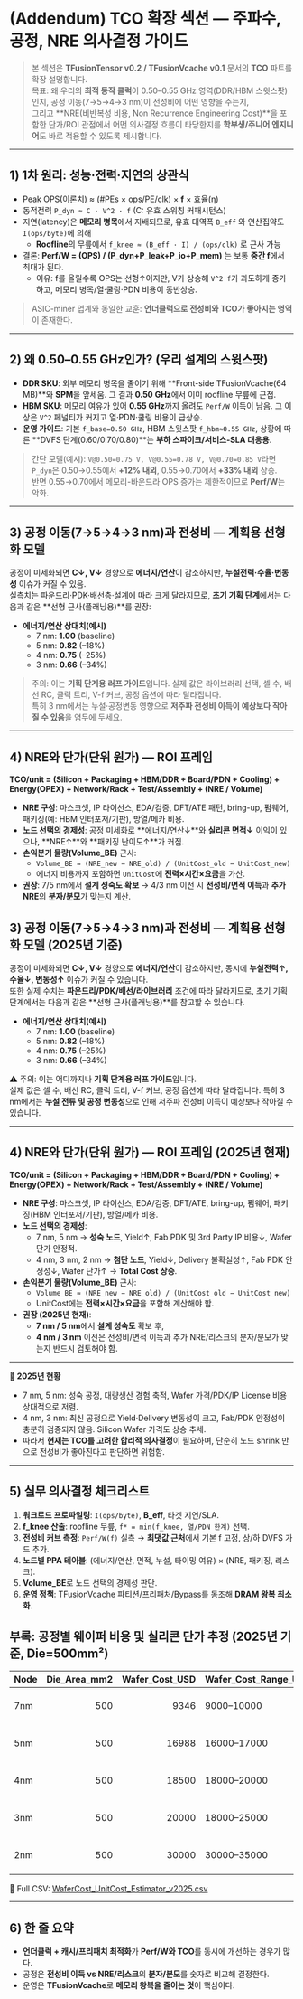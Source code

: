 # (Addendum) TCO 확장 섹션 — 주파수, 공정, NRE 의사결정 가이드

> 본 섹션은 **TFusionTensor v0.2 / TFusionVcache v0.1** 문서의 **TCO** 파트를 확장 설명합니다.  
> 목표: 왜 우리의 **최적 동작 클럭**이 0.50–0.55 GHz 영역(DDR/HBM 스윗스팟)인지, 공정 이동(7→5→4→3 nm)이 전성비에 어떤 영향을 주는지,  
> 그리고 **NRE(비반복성 비용, Non Recurrence Engineering Cost)**을 포함한 단가/ROI 관점에서 어떤 의사결정 흐름이 타당한지를 **학부생/주니어 엔지니어**도 바로 적용할 수 있도록 제시합니다.

---

## 1) 1차 원리: 성능·전력·지연의 상관식

- Peak OPS(이론치) ≈ (#PEs × ops/PE/clk) × **f** × 효율(η)  
- 동적전력 `P_dyn ≈ C · V^2 · f` (C: 유효 스위칭 커패시턴스)  
- 지연(latency)은 **메모리 병목**에서 지배되므로, 유효 대역폭 `B_eff` 와 연산집약도 `I(ops/byte)`에 의해
  - **Roofline**의 무릎에서 `f_knee ≈ (B_eff · I) / (ops/clk)` 로 근사 가능  
- 결론: **Perf/W = (OPS) / (P_dyn+P_leak+P_io+P_mem)** 는 보통 **중간 f**에서 최대가 된다.  
  - 이유: f를 올릴수록 OPS는 선형↑이지만, V가 상승해 `V^2 f`가 과도하게 증가하고, 메모리 병목/열·쿨링·PDN 비용이 동반상승.

> ASIC-miner 업계와 동일한 교훈: **언더클럭으로 전성비와 TCO가 좋아지는 영역**이 존재한다.

---

## 2) 왜 0.50–0.55 GHz인가? (우리 설계의 스윗스팟)

- **DDR SKU**: 외부 메모리 병목을 줄이기 위해 **Front-side TFusionVcache(64 MB)**와 **SPM**을 앞세움. 그 결과 **0.50 GHz**에서 이미 roofline 무릎에 근접.  
- **HBM SKU**: 메모리 여유가 있어 **0.55 GHz**까지 올려도 `Perf/W` 이득이 남음. 그 이상은 `V^2` 페널티가 커지고 열·PDN·쿨링 비용이 급상승.  
- **운영 가이드**: 기본 `f_base=0.50 GHz`, HBM 스윗스팟 `f_hbm≈0.55 GHz`, 상황에 따른 **DVFS 단계(0.60/0.70/0.80)**는 **부하 스파이크/서비스-SLA 대응용**.

> 간단 모델(예시): `V@0.50=0.75 V, V@0.55=0.78 V, V@0.70=0.85 V`라면 `P_dyn`은 0.50→0.55에서 **+12% 내외**, 0.55→0.70에서 **+33% 내외** 상승.  
> 반면 0.55→0.70에서 메모리-바운드라 OPS 증가는 제한적이므로 **Perf/W**는 악화.

---

## 3) 공정 이동(7→5→4→3 nm)과 전성비 — 계획용 선형화 모델

공정이 미세화되면 **C↓, V↓** 경향으로 **에너지/연산**이 감소하지만, **누설전력·수율·변동성** 이슈가 커질 수 있음.  
실측치는 파운드리·PDK·배선층·설계에 따라 크게 달라지므로, **초기 기획 단계**에서는 다음과 같은 **선형 근사(플래닝용)**를 권장:

- **에너지/연산 상대치(예시)**  
  - 7 nm: **1.00** (baseline)  
  - 5 nm: **0.82** (–18%)  
  - 4 nm: **0.75** (–25%)  
  - 3 nm: **0.66** (–34%)  

> 주의: 이는 **기획 단계용 러프 가이드**입니다. 실제 값은 라이브러리 선택, 셀 수, 배선 RC, 클럭 트리, V-f 커브, 공정 옵션에 따라 달라집니다.  
> 특히 3 nm에서는 누설·공정변동 영향으로 **저주파 전성비 이득이 예상보다 작아질 수 있음**을 염두에 두세요.

---

## 4) NRE와 단가(단위 원가) — ROI 프레임

**TCO/unit = (Silicon + Packaging + HBM/DDR + Board/PDN + Cooling) + Energy(OPEX) + Network/Rack + Test/Assembly + (NRE / Volume)**

- **NRE 구성**: 마스크셋, IP 라이선스, EDA/검증, DFT/ATE 패턴, bring-up, 펌웨어, 패키징(예: HBM 인터포저/기판), 방열/메카 비용.  
- **노드 선택의 경제성**: 공정 미세화로 **에너지/연산↓**와 **실리콘 면적↓** 이익이 있으나, **NRE↑**와 **패키징 난이도↑**가 커짐.  
- **손익분기 물량(Volume\_BE)** 근사:
  - `Volume_BE ≈ (NRE_new − NRE_old) / (UnitCost_old − UnitCost_new)`  
  - 에너지 비용까지 포함하면 `UnitCost`에 **전력×시간×요금**을 가산.  
- **권장**: 7/5 nm에서 **설계 성숙도 확보** → 4/3 nm 이전 시 **전성비/면적 이득**과 **추가 NRE**의 **분자/분모**가 맞는지 계산.

## 3) 공정 이동(7→5→4→3 nm)과 전성비 — 계획용 선형화 모델 (2025년 기준)

공정이 미세화되면 **C↓, V↓** 경향으로 **에너지/연산**이 감소하지만, 동시에 **누설전력↑, 수율↓, 변동성↑** 이슈가 커질 수 있습니다.  
또한 실제 수치는 **파운드리/PDK/배선/라이브러리** 조건에 따라 달라지므로, 초기 기획 단계에서는 다음과 같은 **선형 근사(플래닝용)**를 참고할 수 있습니다.

- **에너지/연산 상대치(예시)**  
  - 7 nm: **1.00** (baseline)  
  - 5 nm: **0.82** (–18%)  
  - 4 nm: **0.75** (–25%)  
  - 3 nm: **0.66** (–34%)  

⚠️ 주의: 이는 어디까지나 **기획 단계용 러프 가이드**입니다.  
실제 값은 셀 수, 배선 RC, 클럭 트리, V-f 커브, 공정 옵션에 따라 달라집니다. 특히 3 nm에서는 **누설 전류 및 공정 변동성**으로 인해 저주파 전성비 이득이 예상보다 작아질 수 있습니다.

---

## 4) NRE와 단가(단위 원가) — ROI 프레임 (2025년 현재)

**TCO/unit = (Silicon + Packaging + HBM/DDR + Board/PDN + Cooling) + Energy(OPEX) + Network/Rack + Test/Assembly + (NRE / Volume)**

- **NRE 구성**: 마스크셋, IP 라이선스, EDA/검증, DFT/ATE, bring-up, 펌웨어, 패키징(HBM 인터포저/기판), 방열/메카 비용.  
- **노드 선택의 경제성**:  
  - 7 nm, 5 nm → **성숙 노드**, Yield↑, Fab PDK 및 3rd Party IP 비용↓, Wafer 단가 안정적.  
  - 4 nm, 3 nm, 2 nm → **첨단 노드**, Yield↓, Delivery 불확실성↑, Fab PDK 안정성↓, Wafer 단가↑ → **Total Cost 상승**.  
- **손익분기 물량(Volume_BE)** 근사:  
  - `Volume_BE ≈ (NRE_new − NRE_old) / (UnitCost_old − UnitCost_new)`  
  - UnitCost에는 **전력×시간×요금**을 포함해 계산해야 함.  
- **권장 (2025년 현재)**:  
  - **7 nm / 5 nm**에서 **설계 성숙도** 확보 후,  
  - **4 nm / 3 nm** 이전은 전성비/면적 이득과 추가 NRE/리스크의 분자/분모가 맞는지 반드시 검토해야 함.  

---

📌 **2025년 현황**  
- 7 nm, 5 nm: 성숙 공정, 대량생산 경험 축적, Wafer 가격/PDK/IP License 비용 상대적으로 저렴.  
- 4 nm, 3 nm: 최신 공정으로 Yield·Delivery 변동성이 크고, Fab/PDK 안정성이 충분히 검증되지 않음. Silicon Wafer 가격도 상승 추세.  
- 따라서 **현재는 TCO를 고려한 합리적 의사결정**이 필요하며, 단순히 노드 shrink 만으로 전성비가 좋아진다고 판단하면 위험함.

---

## 5) 실무 의사결정 체크리스트

1. **워크로드 프로파일링**: `I(ops/byte)`, **B_eff**, 타겟 지연/SLA.  
2. **f_knee 산출**: roofline 무릎, `f* = min(f_knee, 열/PDN 한계)` 선택.  
3. **전성비 커브 측정**: `Perf/W(f)` 실측 → **최댓값 근처**에서 기본 f 고정, 상/하 DVFS 가드 추가.  
4. **노드별 PPA 테이블**: (에너지/연산, 면적, 누설, 타이밍 여유) × (NRE, 패키징, 리스크).  
5. **Volume_BE**로 노드 선택의 경제성 판단.  
6. **운영 정책**: TFusionVcache 파티션/프리패처/Bypass를 동조해 **DRAM 왕복 최소화**.

## 부록: 공정별 웨이퍼 비용 및 실리콘 단가 추정 (2025년 기준, Die=500mm²) 

| Node   |   Die_Area_mm2 |   Wafer_Cost_USD | Wafer_Cost_Range_USD   |   Gross_Dies_per_Wafer |   Assumed_Yield |   Good_Dies |   Silicon_Cost_per_Die_USD | Notes                                            |
|:-------|---------------:|-----------------:|:-----------------------|-----------------------:|----------------:|------------:|---------------------------:|:-------------------------------------------------|
| 7nm    |            500 |             9346 | 9000–10000             |                  111.6 |            0.7  |        78.1 |                     119.67 | Edit yield & costs; excludes packaging/test/HBM. |
| 5nm    |            500 |            16988 | 16000–17000            |                  111.6 |            0.65 |        72.5 |                     234.26 | Edit yield & costs; excludes packaging/test/HBM. |
| 4nm    |            500 |            18500 | 18000–20000            |                  111.6 |            0.6  |        66.9 |                     276.36 | Edit yield & costs; excludes packaging/test/HBM. |
| 3nm    |            500 |            20000 | 18000–25000            |                  111.6 |            0.55 |        61.4 |                     325.93 | Edit yield & costs; excludes packaging/test/HBM. |
| 2nm    |            500 |            30000 | 30000–35000            |                  111.6 |            0.45 |        50.2 |                     597.54 | Edit yield & costs; excludes packaging/test/HBM. |

📄 Full CSV: [WaferCost_UnitCost_Estimator_v2025.csv](WaferCost_UnitCost_Estimator_v2025.csv)

---

## 6) 한 줄 요약

- **언더클럭 + 캐시/프리패치 최적화**가 **Perf/W와 TCO**를 동시에 개선하는 경우가 많다.  
- 공정은 **전성비 이득 vs NRE/리스크**의 **분자/분모**를 숫자로 비교해 결정한다.  
- 운영은 **TFusionVcache**로 **메모리 왕복을 줄이는 것**이 핵심이다.
